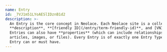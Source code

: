 ```yaml
---
name: Entry
id: _7VJ1m51LYoAESlIDznB1d2
description: >-
  An Entry is the core concept in Neolace. Each Neolace site is a collection of Entries. Every Entry has a **name**,
  **description**, **[friendly ID](/entry/term-friendly-id)**, and [VNID](/entry/term-VNID) (permanent unique ID).
  Entries can also have **properties** (which can include relationships with other Entries) and **content** (like
  articles, images, or files). Every Entry is of exactly one Entry Type, which defines what properties and content that
  Entry can or must have.
---
```

